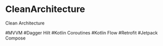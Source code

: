 # CleanArchitecture
Clean Architecture

#MVVM
#Dagger Hilt
#Kotlin Coroutines
#Kotlin Flow
#Retrofit
#Jetpack Compose
